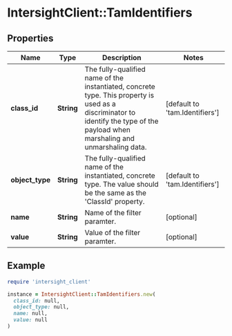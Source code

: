 # IntersightClient::TamIdentifiers

## Properties

| Name | Type | Description | Notes |
| ---- | ---- | ----------- | ----- |
| **class_id** | **String** | The fully-qualified name of the instantiated, concrete type. This property is used as a discriminator to identify the type of the payload when marshaling and unmarshaling data. | [default to &#39;tam.Identifiers&#39;] |
| **object_type** | **String** | The fully-qualified name of the instantiated, concrete type. The value should be the same as the &#39;ClassId&#39; property. | [default to &#39;tam.Identifiers&#39;] |
| **name** | **String** | Name of the filter paramter. | [optional] |
| **value** | **String** | Value of the filter paramter. | [optional] |

## Example

```ruby
require 'intersight_client'

instance = IntersightClient::TamIdentifiers.new(
  class_id: null,
  object_type: null,
  name: null,
  value: null
)
```

